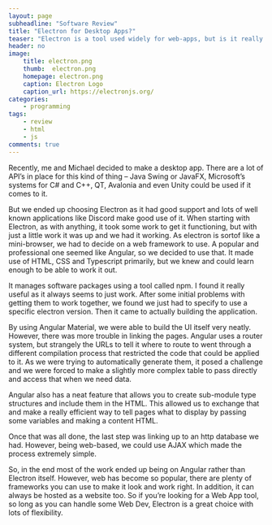 ```yaml
---
layout: page
subheadline: "Software Review"
title: "Electron for Desktop Apps?"
teaser: "Electron is a tool used widely for web-apps, but is it really any better than alternatives?"
header: no
image:
    title: electron.png
    thumb:  electron.png
    homepage: electron.png
    caption: Electron Logo
    caption_url: https://electronjs.org/
categories:
    - programming
tags:
    - review
    - html
    - js
comments: true
---
```


Recently, me and Michael decided to make a desktop app. There are a lot of API’s in place for this kind of thing – Java Swing or JavaFX, Microsoft’s systems for C# and C++, QT, Avalonia and even Unity could be used if it comes to it.

<!--more-->

But we ended up choosing Electron as it had good support and lots of well known applications like Discord make good use of it. When starting with Electron, as with anything, it took some work to get it functioning, but with just a little work it was up and we had it working. As electron is sortof like a mini-browser, we had to decide on a web framework to use. A popular and professional one seemed like Angular, so we decided to use that. It made use of HTML, CSS and Typescript primarily, but we knew and could learn enough to be able to work it out.

It manages software packages using a tool called npm. I found it really useful as it always seems to just work. After some initial problems with getting them to work together, we found we just had to specify to use a specific electron version. Then it came to actually building the application.

By using Angular Material, we were able to build the UI itself very neatly. However, there was more trouble in linking the pages. Angular uses a router system, but strangely the URLs to tell it where to route to went through a different compilation process that restricted the code that could be applied to it. As we were trying to automatically generate them, it posed a challenge and we were forced to make a slightly more complex table to pass directly and access that when we need data.

Angular also has a neat feature that allows you to create sub-module type structures and include them in the HTML. This allowed us to exchange that and make a really efficient way to tell pages what to display by passing some variables and making a content HTML.

Once that was all done, the last step was linking up to an http database we had. However, being web-based, we could use AJAX which made the process extremely simple.

So, in the end most of the work ended up being on Angular rather than Electron itself. However, web has become so popular, there are plenty of frameworks you can use to make it look and work right. In addition, it can always be hosted as a website too. So if you’re looking for a Web App tool, so long as you can handle some Web Dev, Electron is a great choice with lots of flexibility.